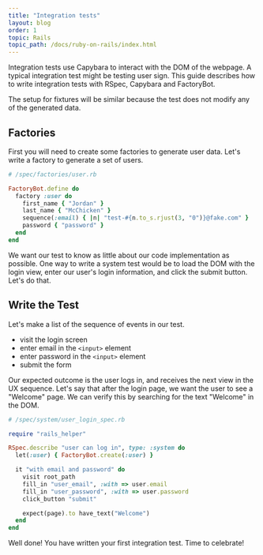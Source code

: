 ```yaml
---
title: "Integration tests"
layout: blog
order: 1
topic: Rails
topic_path: /docs/ruby-on-rails/index.html
---
```

Integration tests use Capybara to interact with the DOM of the webpage. A typical integration test might be testing user sign. This guide describes how to write integration tests with RSpec, Capybara and FactoryBot.

The setup for fixtures will be similar because the test does not modify any of the generated data.

## Factories
First you will need to create some factories to generate user data. Let's write a factory to generate a set of users.
```ruby
# /spec/factories/user.rb

FactoryBot.define do
  factory :user do
    first_name { "Jordan" }
    last_name { "McChicken" }
    sequence(:email) { |n| "test-#{n.to_s.rjust(3, "0")}@fake.com" }
    password { "password" }
  end
end
```

We want our test to know as little about our code implementation as possible. One way to write a system test would be to load the DOM with the login view, enter our user's login information, and click the submit button. Let's do that.

## Write the Test
Let's make a list of the sequence of events in our test.
* visit the login screen
* enter email in the `<input>` element
* enter password in the `<input>` element
* submit the form

Our expected outcome is the user logs in, and receives the next view in the UX sequence. Let's say that after the login page, we want the user to see a "Welcome" page. We can verify this by searching for the text "Welcome" in the DOM.
```ruby
# /spec/system/user_login_spec.rb

require "rails_helper"

RSpec.describe "user can log in", type: :system do
  let(:user) { FactoryBot.create(:user) }

  it "with email and password" do
    visit root_path
    fill_in "user_email", :with => user.email
    fill_in "user_password", :with => user.password
    click_button "submit"

    expect(page).to have_text("Welcome")
  end
end

```

Well done! You have written your first integration test. Time to celebrate!